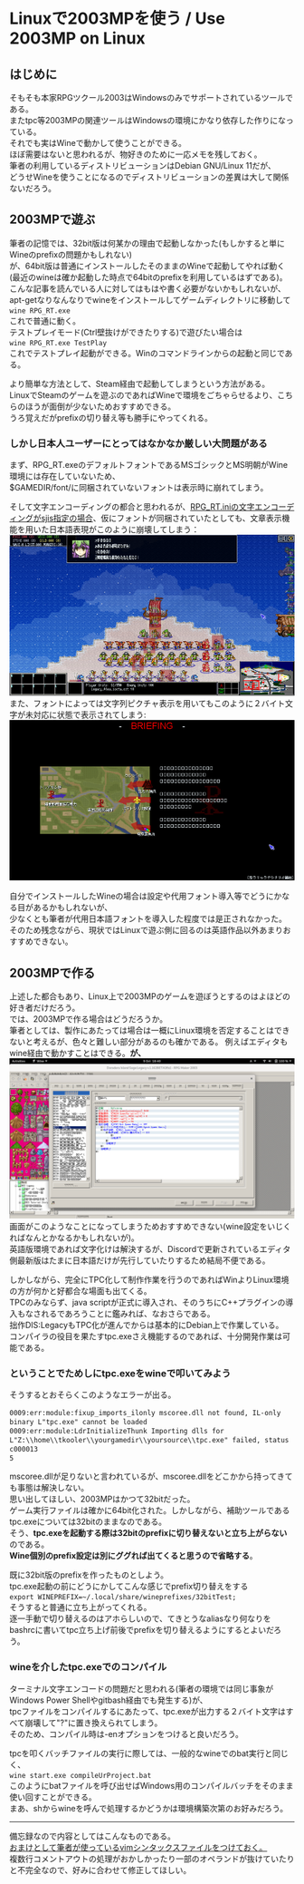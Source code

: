 # Linuxで2003MPを使う / Use 2003MP on Linux  
## はじめに  
そもそも本家RPGツクール2003はWindowsのみでサポートされているツールである。  
またtpc等2003MPの関連ツールはWindowsの環境にかなり依存した作りになっている。  
それでも実はWineで動かして使うことができる。  
ほぼ需要はないと思われるが、物好きのために一応メモを残しておく。  
筆者の利用しているディストリビューションはDebian GNU/Linux 11だが、  
どうせWineを使うことになるのでディストリビューションの差異は大して関係ないだろう。
  
## 2003MPで遊ぶ
筆者の記憶では、32bit版は何某かの理由で起動しなかった(もしかすると単にWineのprefixの問題かもしれない)  
が、64bit版は普通にインストールしたそのままのWineで起動してやれば動く(最近のwineは確か起動した時点で64bitのprefixを利用しているはずである)。  
こんな記事を読んでいる人に対してはもはや書く必要がないかもしれないが、  
apt-getなりなんなりでwineをインストールしてゲームディレクトリに移動して  
`wine RPG_RT.exe`  
これで普通に動く。  
テストプレイモード(Ctrl壁抜けができたりする)で遊びたい場合は  
`wine RPG_RT.exe TestPlay`  
これでテストプレイ起動ができる。Winのコマンドラインからの起動と同じである。  
  
より簡単な方法として、Steam経由で起動してしまうという方法がある。  
LinuxでSteamのゲームを遊ぶのであればWineで環境をごちゃらせるより、こちらのほうが面倒が少ないためおすすめできる。  
うろ覚えだがprefixの切り替え等も勝手にやってくれる。  
  
### しかし日本人ユーザーにとってはなかなか厳しい大問題がある  
まず、RPG_RT.exeのデフォルトフォントであるMSゴシックとMS明朝がWine環境には存在していないため、  
$GAMEDIR/font/に同梱されていないフォントは表示時に崩れてしまう。  
  
そして文字エンコーディングの都合と思われるが、[RPG_RT.iniの文字エンコーディングがsjis指定の場合](/Misc/RPG_RT.ini.md)、仮にフォントが同梱されていたとしても、文章表示機能を用いた日本語表現がこのように崩壊してしまう：  
![tentei](./img/231009_182728.png)  
また、フォントによっては文字列ピクチャ表示を用いてもこのように２バイト文字が未対応に状態で表示されてしまう:  
![kushira](./img/231009_182710.png)  
  
自分でインストールしたWineの場合は設定や代用フォント導入等でどうにかなる目があるかもしれないが、  
少なくとも筆者が代用日本語フォントを導入した程度では是正されなかった。  
そのため残念ながら、現状ではLinuxで遊ぶ側に回るのは英語作品以外あまりおすすめできない。  
  
## 2003MPで作る
上述した都合もあり、Linux上で2003MPのゲームを遊ぼうとするのはよほどの好き者だけだろう。  
では、2003MPで作る場合はどうだろうか。  
筆者としては、製作にあたっては場合は一概にLinux環境を否定することはできないと考えるが、色々と難しい部分があるのも確かである。
例えばエディタもwine経由で動かすことはできる。**が、**
![rm](./img/rmscr.png)  
画面がこのようなことになってしまうためおすすめできない(wine設定をいじくればなんとかなるかもしれないが)。  
英語版環境であれば文字化けは解決するが、Discordで更新されているエディタ側最新版はたまに日本語だけが先行していたりするため結局不便である。  
  
しかしながら、完全にTPC化して制作作業を行うのであればWinよりLinux環境の方が何かと好都合な場面も出てくる。  
TPCのみならず、java scriptが正式に導入され、そのうちにC++プラグインの導入もなされるであろうことに鑑みれば、なおさらである。  
拙作DIS:LegacyもTPC化が進んでからは基本的にDebian上で作業している。  
コンパイラの役目を果たすtpc.exeさえ機能するのであれば、十分開発作業は可能である。  
  
### ということでためしにtpc.exeをwineで叩いてみよう  
そうするとおそらくこのようなエラーが出る。  
```
0009:err:module:fixup_imports_ilonly mscoree.dll not found, IL-only binary L"tpc.exe" cannot be loaded
0009:err:module:LdrInitializeThunk Importing dlls for L"Z:\\home\\tkooler\\yourgamedir\\yoursource\\tpc.exe" failed, status c000013
5
```
mscoree.dllが足りないと言われているが、mscoree.dllをどこかから持ってきても事態は解決しない。  
思い出してほしい、2003MPはかつて32bitだった。  
ゲーム実行ファイルは確かに64bit化された。しかしながら、補助ツールであるtpc.exeについては32bitのままなのである。  
そう、**tpc.exeを起動する際は32bitのprefixに切り替えないと立ち上がらない**のである。  
**Wine個別のprefix設定は別にググれば出てくると思うので省略する**。  
  
既に32bit版のprefixを作ったものとしよう。  
tpc.exe起動の前にどうにかしてこんな感じでprefix切り替えをする  
`export WINEPREFIX=~/.local/share/wineprefixes/32bitTest;`  
そうすると普通に立ち上がってくれる。  
逐一手動で切り替えるのはアホらしいので、てきとうなaliasなり何なりをbashrcに書いてtpc立ち上げ前後でprefixを切り替えるようにするとよいだろう。
  
### wineを介したtpc.exeでのコンパイル
ターミナル文字エンコードの問題だと思われる(筆者の環境では同じ事象がWindows Power Shellやgitbash経由でも発生する)が、  
tpcファイルをコンパイルするにあたって、tpc.exeが出力する２バイト文字はすべて崩壊して"?"に置き換えられてしまう。  
そのため、コンパイル時は-enオプションをつけると良いだろう。  
  
tpcを叩くバッチファイルの実行に際しては、一般的なwineでのbat実行と同じく、  
`wine start.exe compileUrProject.bat`  
このようにbatファイルを呼び出せばWindows用のコンパイルバッチをそのまま使い回すことができる。  
まあ、shからwineを呼んで処理するかどうかは環境構築次第のお好みだろう。  

------------------------------------------------

備忘録なので内容としてはこんなものである。  
[おまけとして筆者が使っているvimシンタックスファイルをつけておく。](./appendix/tpc.vim)  
複数行コメントアウトの処理がおかしかったり一部のオペランドが抜けていたりと不完全なので、好みに合わせて修正してほしい。  

